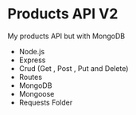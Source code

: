 # Products API V2
My products API but with MongoDB

- Node.js
- Express
- Crud (Get , Post , Put and Delete)
- Routes
- MongoDB
- Mongoose
- Requests Folder
